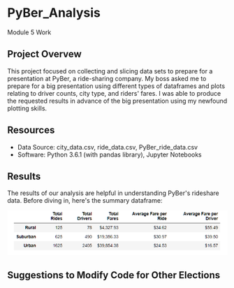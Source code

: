 # PyBer_Analysis
Module 5 Work
## Project Overvew
This project focused on collecting and slicing data sets to prepare for a presentation at PyBer, a ride-sharing company. My boss asked me to prepare for a big presentation using different types of dataframes and plots relating to driver counts, city type, and riders' fares. I was able to produce the requested results in advance of the big presentation using my newfound plotting skills. 


## Resources
- Data Source: city_data.csv, ride_data.csv, PyBer_ride_data.csv
- Software: Python 3.6.1 (with pandas library), Jupyter Notebooks

## Results

The results of our analysis are helpful in understanding PyBer's rideshare data. Before diving in, here's the summary dataframe: 

![Pyber Summary](https://github.com/Tozerh/PyBer_Analysis/blob/main/PyBer%20Summary.PNG)
          

## Suggestions to Modify Code for Other Elections


